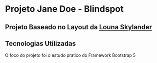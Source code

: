 # Projeto Jane Doe - Blindspot
## Projeto Baseado no Layout da [Louna Skylander](https://www.figma.com/community/file/1100769865627589687)

## Tecnologias Utilizadas
O foco do projeto foi o estudo pratico do Framework Bootstrap 5
